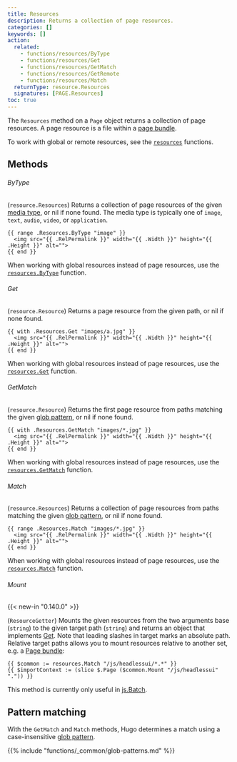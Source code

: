 ```yaml
---
title: Resources
description: Returns a collection of page resources.
categories: []
keywords: []
action:
  related:
    - functions/resources/ByType
    - functions/resources/Get
    - functions/resources/GetMatch
    - functions/resources/GetRemote
    - functions/resources/Match
  returnType: resource.Resources
  signatures: [PAGE.Resources]
toc: true
---
```


The `Resources` method on a `Page` object returns a collection of page resources. A page resource is a file within a [page bundle](g).

To work with global or remote resources, see the [`resources`] functions.

## Methods

###### ByType

(`resource.Resources`) Returns a collection of page resources of the given [media type], or nil if none found. The media type is typically one of `image`, `text`, `audio`, `video`, or `application`.

```go-html-template
{{ range .Resources.ByType "image" }}
  <img src="{{ .RelPermalink }}" width="{{ .Width }}" height="{{ .Height }}" alt="">
{{ end }}
```

When working with global resources instead of page resources, use the [`resources.ByType`] function.

###### Get

(`resource.Resource`) Returns a page resource from the given path, or nil if none found.

```go-html-template
{{ with .Resources.Get "images/a.jpg" }}
  <img src="{{ .RelPermalink }}" width="{{ .Width }}" height="{{ .Height }}" alt="">
{{ end }}
```

When working with global resources instead of page resources, use the [`resources.Get`] function.

###### GetMatch

(`resource.Resource`) Returns the first page resource from paths matching the given [glob pattern], or nil if none found.

```go-html-template
{{ with .Resources.GetMatch "images/*.jpg" }}
  <img src="{{ .RelPermalink }}" width="{{ .Width }}" height="{{ .Height }}" alt="">
{{ end }}
```

When working with global resources instead of page resources, use the [`resources.GetMatch`] function.

###### Match

(`resource.Resources`) Returns a collection of page resources from paths matching the given [glob pattern], or nil if none found.

```go-html-template
{{ range .Resources.Match "images/*.jpg" }}
  <img src="{{ .RelPermalink }}" width="{{ .Width }}" height="{{ .Height }}" alt="">
{{ end }}
```

When working with global resources instead of page resources, use the [`resources.Match`] function.

###### Mount

{{< new-in "0.140.0" >}}

(`ResourceGetter`) Mounts the given resources from the two arguments base (`string`) to the given target path (`string`) and returns an object that implements [Get](#get). Note that leading slashes in target marks an absolute path. Relative target paths allows you to mount resources relative to another set, e.g. a [Page bundle](/content-management/page-bundles/):

```go-html-template
{{ $common := resources.Match "/js/headlessui/*.*" }}
{{ $importContext := (slice $.Page ($common.Mount "/js/headlessui" ".")) }}
```

This method is currently only useful in [js.Batch](/functions/js/batch/#import-context).

## Pattern matching

With the `GetMatch` and `Match` methods, Hugo determines a match using a case-insensitive [glob pattern].

{{% include "functions/_common/glob-patterns.md" %}}

[`resources.ByType`]: /functions/resources/ByType/
[`resources.GetMatch`]: /functions/resources/ByType/
[`resources.Get`]: /functions/resources/ByType/
[`resources.Match`]: /functions/resources/ByType/
[`resources`]: /functions/resources/
[glob pattern]: https://github.com/gobwas/glob#example
[media type]: https://en.wikipedia.org/wiki/Media_type
